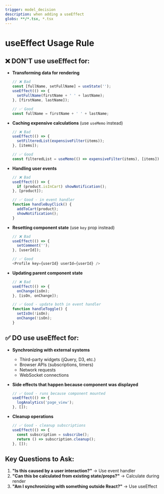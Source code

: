```yaml
---
trigger: model_decision
description: when adding a useEffect
globs: **/*.tsx, *.tsx
---
```


# useEffect Usage Rule

## ❌ DON'T use useEffect for:

- **Transforming data for rendering**
  ```js
  // ❌ Bad
  const [fullName, setFullName] = useState('');
  useEffect(() => {
    setFullName(firstName + ' ' + lastName);
  }, [firstName, lastName]);
  
  // ✅ Good
  const fullName = firstName + ' ' + lastName;
  ```

- **Caching expensive calculations** (use `useMemo` instead)
  ```js
  // ❌ Bad
  useEffect(() => {
    setFilteredList(expensiveFilter(items));
  }, [items]);
  
  // ✅ Good
  const filteredList = useMemo(() => expensiveFilter(items), [items]);
  ```

- **Handling user events**
  ```js
  // ❌ Bad
  useEffect(() => {
    if (product.isInCart) showNotification();
  }, [product]);
  
  // ✅ Good - in event handler
  function handleBuyClick() {
    addToCart(product);
    showNotification();
  }
  ```

- **Resetting component state** (use `key` prop instead)
  ```js
  // ❌ Bad
  useEffect(() => {
    setComment('');
  }, [userId]);
  
  // ✅ Good
  <Profile key={userId} userId={userId} />
  ```

- **Updating parent component state**
  ```js
  // ❌ Bad
  useEffect(() => {
    onChange(isOn);
  }, [isOn, onChange]);
  
  // ✅ Good - update both in event handler
  function handleToggle() {
    setIsOn(!isOn);
    onChange(!isOn);
  }
  ```

## ✅ DO use useEffect for:

- **Synchronizing with external systems**
  - Third-party widgets (jQuery, D3, etc.)
  - Browser APIs (subscriptions, timers)
  - Network requests
  - WebSocket connections

- **Side effects that happen because component was displayed**
  ```js
  // ✅ Good - runs because component mounted
  useEffect(() => {
    logAnalytics('page_view');
  }, []);
  ```

- **Cleanup operations**
  ```js
  // ✅ Good - cleanup subscriptions
  useEffect(() => {
    const subscription = subscribe();
    return () => subscription.cleanup();
  }, []);
  ```

## Key Questions to Ask:

1. **"Is this caused by a user interaction?"** → Use event handler
2. **"Can this be calculated from existing state/props?"** → Calculate during render
3. **"Am I synchronizing with something outside React?"** → Use useEffect